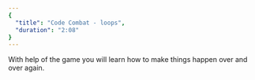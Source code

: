 ```yaml
---
{
  "title": "Code Combat - loops",
  "duration": "2:08"
}
---
```


With help of the game you will learn how to make things happen over and over again.
